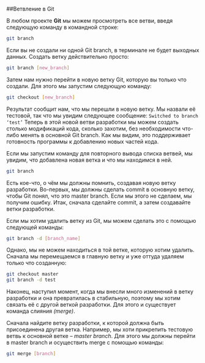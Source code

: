 ##Ветвление в Git

В любом проекте **Git** мы можем просмотреть все ветви, введя следующую команду в командной строке:

```Bash
git branch
```
Если вы не создали ни одной Git branch, в терминале не будет выходных данных. Создать ветку действительно просто:
```Bash
git branch [new_branch]
```
Затем нам нужно перейти в новую ветку Git, которую вы только что создали. Для этого мы запустим следующую команду:
```Bash
git checkout [new_branch]
```
Результат сообщит нам, что мы перешли в новую ветку. Мы назвали её тестовой, так что мы увидим следующее сообщение: `Switched to branch ‘test’`
Теперь в этой новой ветви разработки мы можем создать столько модификаций кода, сколько захотим, без необходимости что-либо менять в основной Git branch. Как мы видим, это поддерживает готовность программы к добавлению новых частей кода.

Если мы запустим команду для повторного вывода списка ветвей, мы увидим, что добавлена новая ветка и что мы находимся в ней.
```Bash
git branch
```
Есть кое-что, о чём мы должны помнить, создавая новую ветку разработки. Во-первых, мы должны сделать commit в основную ветку, чтобы Git понял, что это master branch. Если мы этого не сделаем, мы получим ошибку. Итак, сначала сделайте commit, а затем создавайте ветки разработки.

Если мы хотим удалить ветку из Git, мы можем сделать это с помощью следующей команды:
```Bash
git branch -d [branch_name]
```
Однако, мы не можем находиться в той ветке, которую хотим удалить. Сначала мы перемещаемся в главную ветку и уже оттуда удаляем только что созданную:
```Bash
git checkout master
git branch -d test
```
Наконец, наступил момент, когда мы внесли много изменений в ветку разработки и она превратилась в стабильную, поэтому мы хотим связать её с другой веткой разработки. Для этого и существует команда слияния *(merge)*.

Сначала найдите ветку разработки, к которой должна быть присоединена другая ветка. Например, мы хоти прикрепить тестовую ветвь к основной ветке *– master branch*. Для этого мы должны перейти в master branch и осуществить merge с помощью команды:
```Bash
git merge [branch]
```